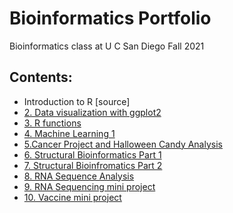 # Bioinformatics Portfolio

Bioinformatics class at U C San Diego Fall 2021

## Contents: 

- Introduction to R [source]
- [2. Data visualization with ggplot2](https://github.com/andreamsama/bggn-213/blob/main/class05%20copy/class05-script.md)
- [3. R functions](https://github.com/andreamsama/bggn-213/blob/main/class06/class06handout.md)
- [4. Machine Learning 1](https://github.com/andreamsama/bggn-213/blob/main/class08/Machine-Learning-class08.md)
- [5.Cancer Project and Halloween Candy Analysis](https://github.com/andreamsama/bggn-213/blob/main/class09_mini_project/test.md)
- [6. Structural Bioinformatics Part 1](https://github.com/andreamsama/bggn-213/blob/main/class11/class11.md)
- [7. Structural Bioinfromatics Part 2](https://github.com/andreamsama/bggn-213/blob/main/class11/class11.md)
- [8. RNA Sequence Analysis](https://github.com/andreamsama/bggn-213/blob/main/class_15/Class15.md)
- [9. RNA Sequencing mini project](https://github.com/andreamsama/bggn-213/blob/main/class16_mini_project/class16.md)
- [10. Vaccine mini project](https://github.com/andreamsama/bggn-213/blob/main/vaccine-mini-project/vaccine-mini-project.md)


